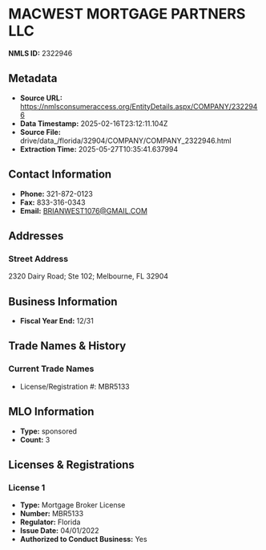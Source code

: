 # MACWEST MORTGAGE PARTNERS LLC

**NMLS ID:** 2322946

## Metadata
- **Source URL:** https://nmlsconsumeraccess.org/EntityDetails.aspx/COMPANY/2322946
- **Data Timestamp:** 2025-02-16T23:12:11.104Z
- **Source File:** drive/data_/florida/32904/COMPANY/COMPANY_2322946.html
- **Extraction Time:** 2025-05-27T10:35:41.637994

## Contact Information
- **Phone:** 321-872-0123
- **Fax:** 833-316-0343
- **Email:** BRIANWEST1076@GMAIL.COM

## Addresses
### Street Address
2320 Dairy Road; Ste 102; Melbourne, FL 32904

## Business Information
- **Fiscal Year End:** 12/31

## Trade Names & History
### Current Trade Names
- License/Registration #: MBR5133

## MLO Information
- **Type:** sponsored
- **Count:** 3

## Licenses & Registrations

### License 1
- **Type:** Mortgage Broker License
- **Number:** MBR5133
- **Regulator:** Florida
- **Issue Date:** 04/01/2022
- **Authorized to Conduct Business:** Yes
